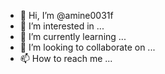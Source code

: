 - 👋 Hi, I’m @amine0031f
- 👀 I’m interested in ...
- 🌱 I’m currently learning ...
- 💞️ I’m looking to collaborate on ...
- 📫 How to reach me ...

<!---
amine0031f/amine0031f is a ✨ special ✨ repository because its `README.md` (this file) appears on your GitHub profile.
You can click the Preview link to take a look at your changes.
--->
